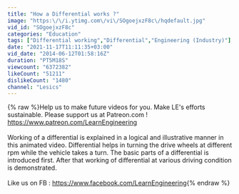 ```yaml
---
title: "How a Differential works ?"
image: "https:\/\/i.ytimg.com\/vi\/SOgoejxzF8c\/hqdefault.jpg"
vid_id: "SOgoejxzF8c"
categories: "Education"
tags: ["Differential working","Differential","Engineering (Industry)"]
date: "2021-11-17T11:11:35+03:00"
vid_date: "2014-06-12T01:58:16Z"
duration: "PT5M18S"
viewcount: "6372382"
likeCount: "51211"
dislikeCount: "1480"
channel: "Lesics"
---
```

{% raw %}Help us to make future videos for you. Make LE's efforts sustainable. Please support us at Patreon.com ! <br /><a rel="nofollow" target="blank" href="https://www.patreon.com/LearnEngineering">https://www.patreon.com/LearnEngineering</a> <br /><br />Working of a differential  is explained in a logical and illustrative manner in this animated video. Differential helps in turning the drive wheels at different rpm while the vehicle takes a turn. The basic parts of a differential is introduced first. After that working of differential at various driving condition is demonstrated. <br /><br />Like us  on FB : <a rel="nofollow" target="blank" href="https://www.facebook.com/LearnEngineering">https://www.facebook.com/LearnEngineering</a>{% endraw %}

